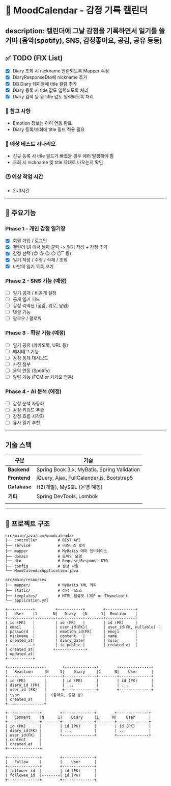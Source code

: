 # 📘 MoodCalendar - 감정 기록 캘린더

description: 캘린더에 그날 감정을 기록하면서 일기를 
            쓸거야 (음악(spotify), SNS, 감정좋아요, 공감, 공유 등등)
---
## ✅ TODO (FIX List)
- [x] Diary 조회 시 nickname 반환되도록 Mapper 수정
- [x] DiaryResponseDto에 nickname 추가
- [x] DB Diary 테이블에 title 컬럼 추가
- [x] Diary 등록 시 title 값도 입력되도록 처리
- [x] Diary 검색 등 등 title 값도 입력되도록 처리

### 📌 참고 사항
- Emotion 정보는 이미 연동 완료
- Diary 등록/조회에 title 필드 적용 필요

### 🧪 예상 테스트 시나리오
- 신규 등록 시 title 필드가 빠졌을 경우 에러 발생해야 함
- 조회 시 nickname 및 title 제대로 나오는지 확인

### 🕐 예상 작업 시간
- 2~3시간

---

## 📌 주요기능

### Phase 1 - 개인 감정 일기장
- [X] 회원 가입 / 로그인
- [X] 캘린더 UI 에서 날짜 클릭 -> 일기 작성 + 감정 추가
- [x] 감정 선택 (😊 😢 😡 😐 😴 등)
- [x] 일기 작성 / 수정 / 삭제 / 조회
- [x] 나만의 일기 목록 보기

### Phase 2 - SNS 기능 (예정)
- [ ] 일기 공개 / 비공개 설정
- [ ] 공개 일기 피드
- [ ] 감정 리액션 (공감, 위로, 응원)
- [ ] 댓글 기능
- [ ] 팔로우 / 팔로워

### Phase 3 - 확장 기능 (예정)
- [ ] 일기 공유 (카카오톡, URL 등)
- [ ] 해시태그 기능
- [ ] 감정 통계 대시보드
- [ ] 사진 첨부
- [ ] 음악 연동 (Spotify)
- [ ] 알림 기능 (FCM or 카카오 연동)

### Phase 4 - AI 분석 (예정)
- [ ] 감정 분석 자동화
- [ ] 감정 키워드 추출
- [ ] 감정 흐름 시각화
- [ ] 유사 일기 추천

---

## 기술 스택
| 구분           | 기술                                          |
|--------------|---------------------------------------------|
| **Backend**  | Spring Book 3.x, MyBatis, Spring Validation |
| **Frontend** | jQuery, Ajax, FullCalender.js, Bootstrap5   |
| **Database** | H2(개발), MySQL (운영 예정)                       |
| **기타**       | Spring DevTools, Lombok                     |
|              |                                             

---

## 📂 프로젝트 구조

```plaintext
src/main/java/com/moodcalendar
├── controller         # REST API
├── service            # 비즈니스 로직
├── mapper             # MyBatis 매퍼 인터페이스
├── domain             # 도메인 모델
├── dto                # Request/Response DTO
├── config             # 설정 파일
└── MoodCalendarApplication.java

src/main/resources
├── mapper/            # MyBatis XML 쿼리
├── static/            # 정적 리소스
├── templates/         # HTML 템플릿 (JSP or Thymeleaf)
└── application.yml

```
```
+-----------+         +-----------+        +-------------+
|   User    |1       N|   Diary   |N      1|  Emotion    |
+-----------+---------+-----------+--------+-------------+
| id (PK)   |         | id (PK)   |        | id (PK)     |
| email     |         | user_id(FK)|       | user_id(FK, nullable) |
| password  |         | emotion_id(FK)     | emoji       |
| nickname  |         | content   |        | name        |
| created_at|         | diary_date|        | color       |
+-----------+         | is_public |        | created_at  |
| created_at|        +-------------+
| updated_at|
+-----------+

+----------------+       +--------------+        +--------------+
|   Reaction     |N     1|    Diary     |1      N|    User      |
+----------------+-------+--------------+--------+--------------+
| id (PK)        |       | id (PK)      |        | id (PK)      |
| diary_id (FK)  |       | ...          |        | ...          |
| user_id (FK)   |       +--------------+        +--------------+
| type           |  (좋아요, 공감 등)
| created_at     |
+----------------+

+--------------+        +--------------+        +--------------+
|   Comment    |N      1|    Diary     |1      N|    User      |
+--------------+--------+--------------+--------+--------------+
| id (PK)      |        | id (PK)      |        | id (PK)      |
| diary_id(FK) |        | ...          |        | ...          |
| user_id(FK)  |        +--------------+        +--------------+
| content      |
| created_at   |
+--------------+

+--------------+        +--------------+
|   Follow     |        |    User      |
+--------------+        +--------------+
| follower_id  |--------| id (PK)      |
| followee_id  |--------| id (PK)      |
+--------------+        +--------------+
```